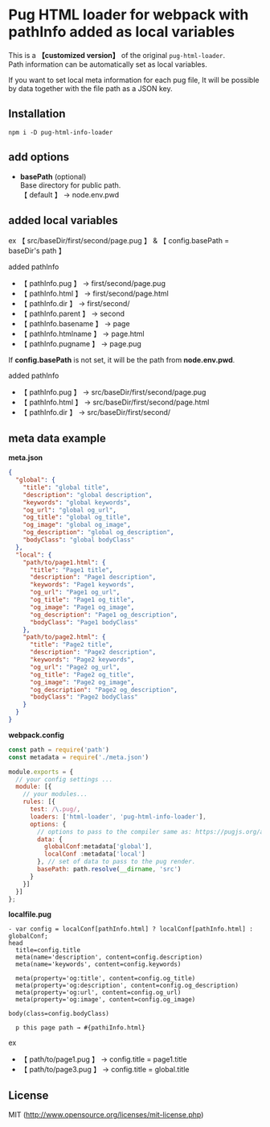 # Pug HTML loader for webpack with pathInfo added as local variables 
This is a **【customized version】** of the original `pug-html-loader`.  
Path information can be automatically set as local variables.

If you want to set local meta information for each pug file,
It will be possible by data together with the file path as a JSON key.

## Installation

`npm i -D pug-html-info-loader`

## add options
- **basePath** (optional)    
  Base directory for public path.  
  【 default 】 → node.env.pwd

## added local variables
ex 【 src/baseDir/first/second/page.pug 】 & 【 config.basePath = baseDir's path 】

added pathInfo
- 【 pathInfo.pug 】 → first/second/page.pug
- 【 pathInfo.html 】 → first/second/page.html
- 【 pathInfo.dir 】 → first/second/
- 【 pathInfo.parent 】 → second
- 【 pathInfo.basename 】 → page
- 【 pathInfo.htmlname 】 → page.html
- 【 pathInfo.pugname 】 → page.pug

If **config.basePath** is not set, it will be the path from **node.env.pwd**.  

added pathInfo
- 【 pathInfo.pug  】 → src/baseDir/first/second/page.pug
- 【 pathInfo.html 】 → src/baseDir/first/second/page.html
- 【 pathInfo.dir  】 → src/baseDir/first/second/


## meta data example

**meta.json**
```json
{
  "global": {
    "title": "global title",
    "description": "global description",
    "keywords": "global keywords",
    "og_url": "global og_url",
    "og_title": "global og_title",
    "og_image": "global og_image",
    "og_description": "global og_description",
    "bodyClass": "global bodyClass"
  },
  "local": {
    "path/to/page1.html": {
      "title": "Page1 title",
      "description": "Page1 description",
      "keywords": "Page1 keywords",
      "og_url": "Page1 og_url",
      "og_title": "Page1 og_title",
      "og_image": "Page1 og_image",
      "og_description": "Page1 og_description",
      "bodyClass": "Page1 bodyClass"
    },
    "path/to/page2.html": {
      "title": "Page2 title",
      "description": "Page2 description",
      "keywords": "Page2 keywords",
      "og_url": "Page2 og_url",
      "og_title": "Page2 og_title",
      "og_image": "Page2 og_image",
      "og_description": "Page2 og_description",
      "bodyClass": "Page2 bodyClass"
    }
  }
}
```

**webpack.config**

```javascript
const path = require('path')
const metadata = require('./meta.json')

module.exports = {
  // your config settings ...
  module: [{
    // your modules...
    rules: [{
      test: /\.pug/,
      loaders: ['html-loader', 'pug-html-info-loader'],
      options: {
        // options to pass to the compiler same as: https://pugjs.org/api/reference.html
        data: {
          globalConf:metadata['global'],
          localConf :metadata['local']
        }, // set of data to pass to the pug render.
        basePath: path.resolve(__dirname, 'src')
      }
    }]
  }]
};
```

**localfile.pug**  
```
- var config = localConf[pathInfo.html] ? localConf[pathInfo.html] : globalConf;
head
  title=config.title
  meta(name='description', content=config.description)
  meta(name='keywords', content=config.keywords)

  meta(property='og:title', content=config.og_title)
  meta(property='og:description', content=config.og_description)
  meta(property='og:url', content=config.og_url)
  meta(property='og:image', content=config.og_image)

body(class=config.bodyClass)

  p this page path → #{pathiInfo.html} 
```
ex 
- 【 path/to/page1.pug 】 → config.title = page1.title 
- 【 path/to/page3.pug 】 → config.title = global.title 



## License

MIT (http://www.opensource.org/licenses/mit-license.php)
